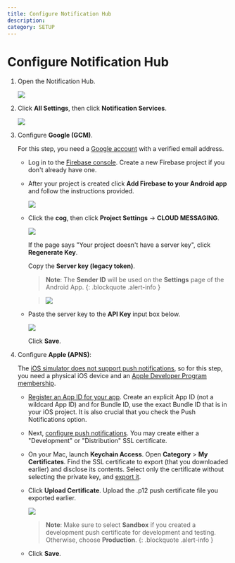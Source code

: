 ```yaml
---
title: Configure Notification Hub
description:
category: SETUP
---
```


# Configure Notification Hub 

1. Open the Notification Hub.

   ![]({{site.baseurl}}/img/deployment/azure-notification-hub.png)

2. Click **All Settings**, then click **Notification Services**.

   ![]({{site.baseurl}}/img/deployment/configure-notification-hub.png)

3. Configure **Google (GCM)**.

   For this step, you need a [Google account](https://accounts.google.com/SignUp) with a verified email address.

   * Log in to the [Firebase console](https://firebase.google.com/console/). Create a new Firebase project if you don't already have one.

   * After your project is created click **Add Firebase to your Android app** and follow the instructions provided.

     ![]({{site.baseurl}}/img/deployment/firebase-app-overview.png)			

   * Click the **cog**, then click **Project Settings** -> **CLOUD MESSAGING**.

     ![]({{site.baseurl}}/img/deployment/firebase-app-web-api-key.png)

     If the page says "Your project doesn't have a server key", click **Regenerate Key**.

     Copy the **Server key (legacy token)**. 

     > **Note**: The **Sender ID** will be used on the **Settings** page of the Android App.
     {: .blockquote .alert-info }

     > ![]({{site.baseurl}}/img/deployment/android-app-settings.png)

   * Paste the server key to the **API Key** input box below.

     ![]({{site.baseurl}}/img/deployment/configure-notification-hub-gcm.png)

     Click **Save**.

4. Configure **Apple (APNS)**:

   The [iOS simulator does not support push notifications](https://developer.apple.com/library/ios/documentation/IDEs/Conceptual/iOS_Simulator_Guide/TestingontheiOSSimulator.html), so for this step, you need a physical iOS device and an [Apple Developer Program membership](https://developer.apple.com/programs/ios/).

   - [Register an App ID for your app](https://developer.apple.com/library/ios/documentation/IDEs/Conceptual/AppDistributionGuide/MaintainingProfiles/MaintainingProfiles.html#//apple_ref/doc/uid/TP40012582-CH30-SW991). Create an explicit App ID (not a wildcard App ID) and for Bundle ID, use the exact Bundle ID that is in your iOS project. It is also crucial that you check the Push Notifications option.

   - Next, [configure push notifications](https://developer.apple.com/library/ios/documentation/IDEs/Conceptual/AppDistributionGuide/AddingCapabilities/AddingCapabilities.html#//apple_ref/doc/uid/TP40012582-CH26-SW6). You may create either a "Development" or "Distribution" SSL certificate.

   - On your Mac, launch **Keychain Access**. Open **Category** > **My Certificates**. Find the SSL certificate to export (that you downloaded earlier) and disclose its contents. Select only the certificate without selecting the private key, and [export it](https://support.apple.com/kb/PH20122?locale=en_US).

   - Click **Upload Certificate**. Upload the .p12 push certificate file you exported earlier. 

     ![]({{site.baseurl}}/img/deployment/configure-notification-hub-apns.png)

     > **Note**: Make sure to select **Sandbox** if you created a development push certificate for development and testing. 	Otherwise, choose **Production**.
     {: .blockquote .alert-info }

   - Click **Save**.